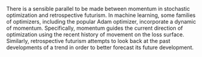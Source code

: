 There is a sensible parallel to be made between momentum in stochastic optimization and retrospective futurism. In machine learning, some families of optimizers, including the popular Adam optimizer, incorporate a dynamic of momentum. Specifically, momentum guides the current direction of optimization using the recent history of movement on the loss surface. Similarly, retrospective futurism attempts to look back at the past developments of a trend in order to better forecast its future development. 